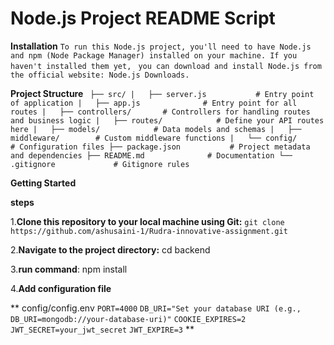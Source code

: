 # Node.js Project README Script

**Installation**
`To run this Node.js project, you'll need to have Node.js and npm (Node Package Manager) installed on your machine. If you haven't installed them yet, `
`you can download and install Node.js from the official website: Node.js Downloads.`

**Project Structure**
`
  ├── src/
  |   ├── server.js           # Entry point of application
  |   ├── app.js              # Entry point for all routes
  |   ├── controllers/       # Controllers for handling routes and business logic
  |   ├── routes/            # Define your API routes here
  |   ├── models/            # Data models and schemas
  |   ├── middleware/        # Custom middleware functions
  |   └── config/            # Configuration files
  ├── package.json           # Project metadata and dependencies
  ├── README.md              # Documentation
  └── .gitignore             # Gitignore rules`


**Getting Started**

**steps**


1.**Clone this repository to your local machine using Git:**
`git clone https://github.com/ashusaini-1/Rudra-innovative-assignment.git`

2.**Navigate to the project directory:**
  cd backend
 
3.**run command**:
  npm install

4.**Add configuration file**

** config/config.env
 `PORT=4000`
 `DB_URI="Set your database URI (e.g., DB_URI=mongodb://your-database-uri)"`
 `COOKIE_EXPIRES=2`
 `JWT_SECRET=your_jwt_secret`
 `JWT_EXPIRE=3`
**


